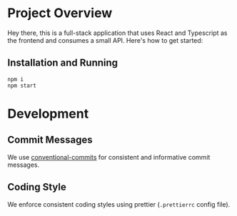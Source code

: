 # Project Overview

Hey there, this is a full-stack application that uses React and Typescript as the frontend and consumes a small API. Here's how to get started:

## Installation and Running

```
npm i
npm start
```

# Development

## Commit Messages

We use [conventional-commits](https://www.conventionalcommits.org/en/v1.0.0/) for consistent and informative commit messages.

## Coding Style

We enforce consistent coding styles using prettier (`.prettierrc` config file).

